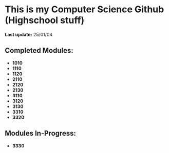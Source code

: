 # This is my Computer Science Github (Highschool stuff)  
**Last update:** 25/01/04

## Completed Modules:
- **1010**
- **1110**
- **1120**
- **2110**
- **2120**
- **2130**
- **3110**
- **3120**
- **3130**
- **3310**
- **3320**

## Modules In-Progress:
- **3330**
